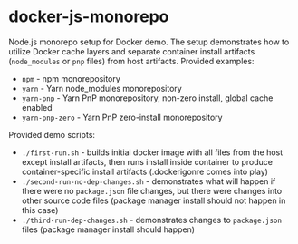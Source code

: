 # docker-js-monorepo

Node.js monorepo setup for Docker demo. The setup demonstrates how to utilize Docker cache layers and separate container install artifacts (`node_modules` or `pnp` files) from host artifacts.
Provided examples:

- `npm` - npm monorepository
- `yarn` - Yarn node_modules monorepository
- `yarn-pnp` - Yarn PnP monorepository, non-zero install, global cache enabled
- `yarn-pnp-zero` - Yarn PnP zero-install monorepository

Provided demo scripts:

- `./first-run.sh` - builds initial docker image with all files from the host except install artifacts, then runs install inside container to produce container-specific install artifacts (.dockerigonre comes into play)
- `./second-run-no-dep-changes.sh` - demonstrates what will happen if there were no `package.json` file changes, but there were changes into other source code files (package manager install should not happen in this case)
- `./third-run-dep-changes.sh` - demonstrates changes to `package.json` files (package manager install should happen)
